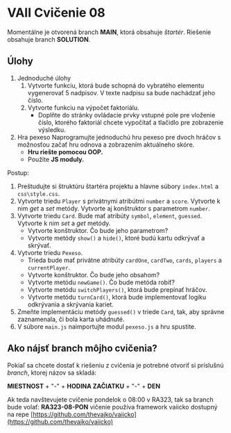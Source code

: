 # VAII Cvičenie 08

Momentálne je otvorená branch __MAIN__, ktorá obsahuje _štartér_. Riešenie obsahuje branch  __SOLUTION__.

## Úlohy

1. Jednoduché úlohy
    1. Vytvorte funkciu, ktorá bude schopná do vybratého elementu vygenerovať 5 nadpisov. V texte nadpisu sa bude
       nachádzať jeho číslo.
    2. Vytvorte funkciu na výpočet faktoriálu.
        * Doplňte do stránky ovládacie prvky vstupné pole pre vloženie číslo, ktorého faktoriál chcete vypočítať a
          tlačidlo pre zobrazenie výsledku.
2. Hra pexeso
   Naprogramujte jednoduchú hru pexeso pre dvoch hráčov s možnosťou začať hru odnova a zobrazením aktuálneho skóre.
    * __Hru riešte pomocou OOP.__
    * Použite __JS moduly.__

Postup:
1. Preštudujte si štruktúru štartéra projektu a hlavne súbory `index.html` a `css\style.css`.
2. Vytvorte triedu `Player` s privátnymi atribútmi `number` a `score`. Vytvorte k nim _get_ a _set_ metódy. Vytvorte aj konštruktor s parametrom `number`.
3. Vytvorte triedu `Card`. Bude mať atribúty `symbol`, `element`, `guessed`. Vytvorte k nim _set_ a _get_ metódy.
    * Vytvorte konštruktor. Čo bude jeho parametrom?
    * Vytvorte metódy `show()` a `hide()`, ktoré budú kartu odkrývať a skrývať.
4. Vytvorte triedu `Pexeso`.
    * Trieda bude mať privátne atribúty `cardOne`, `cardTwo`, `cards`, `players` a `currentPlayer`.
    * Vytvorte konštruktor. Čo bude jeho obsahom?
    * Vytvorte metódu `newGame()`. Čo bude metóda robiť?
    * Vytvorte metódu `switchPlayers()`, ktorá bude prepínať hráčov.
    * Vytvorte metódu `turnCard()`, ktorá bude implementovať logiku odkrývania a skrývania kariet.
5. Zmeňte implementáciu metódy `guessed()` v triede `Card`, tak, aby správne zaznamenala, či bola karta uhádnuté.
6. V súbore `main.js` naimportujte modul `pexeso.js` a hru spustite.


## Ako nájsť branch môjho cvičenia?

Pokiaľ sa chcete dostať k riešeniu z cvičenia je potrebné otvoriť si príslušnú _branch_, ktorej názov sa skladá:

__MIESTNOST__ + "-" + __HODINA ZAČIATKU__ + "-" + __DEN__

Ak teda navštevujete cvičenie pondelok o 08:00 v RA323, tak sa branch bude volať: __RA323-08-PON__
vičenie používa framework vaiicko dostupný na
repe [https://github.com/thevajko/vaiicko](https://github.com/thevajko/vaiicko)